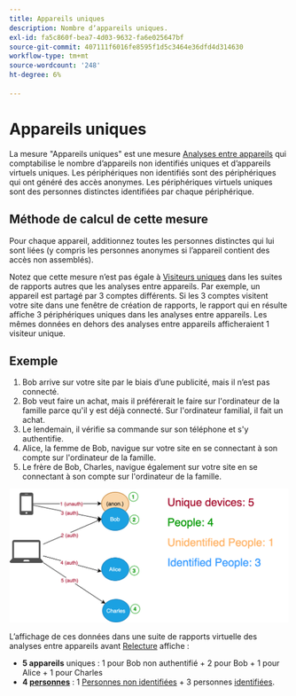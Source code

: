 ```yaml
---
title: Appareils uniques
description: Nombre dʼappareils uniques.
exl-id: fa5c860f-bea7-4d03-9632-fa6e025647bf
source-git-commit: 407111f6016fe8595f1d5c3464e36dfd4d314630
workflow-type: tm+mt
source-wordcount: '248'
ht-degree: 6%

---
```


# Appareils uniques

La mesure &quot;Appareils uniques&quot; est une mesure [Analyses entre appareils](../cda/overview.md) qui comptabilise le nombre d’appareils non identifiés uniques et d’appareils virtuels uniques. Les périphériques non identifiés sont des périphériques qui ont généré des accès anonymes. Les périphériques virtuels uniques sont des personnes distinctes identifiées par chaque périphérique.

## Méthode de calcul de cette mesure

Pour chaque appareil, additionnez toutes les personnes distinctes qui lui sont liées (y compris les personnes anonymes si l’appareil contient des accès non assemblés).

Notez que cette mesure n’est pas égale à [Visiteurs uniques](unique-visitors.md) dans les suites de rapports autres que les analyses entre appareils. Par exemple, un appareil est partagé par 3 comptes différents. Si les 3 comptes visitent votre site dans une fenêtre de création de rapports, le rapport qui en résulte affiche 3 périphériques uniques dans les analyses entre appareils. Les mêmes données en dehors des analyses entre appareils afficheraient 1 visiteur unique.

## Exemple

1. Bob arrive sur votre site par le biais d’une publicité, mais il n’est pas connecté.
1. Bob veut faire un achat, mais il préférerait le faire sur l&#39;ordinateur de la famille parce qu&#39;il y est déjà connecté. Sur l&#39;ordinateur familial, il fait un achat.
1. Le lendemain, il vérifie sa commande sur son téléphone et s&#39;y authentifie.
1. Alice, la femme de Bob, navigue sur votre site en se connectant à son compte sur l&#39;ordinateur de la famille.
1. Le frère de Bob, Charles, navigue également sur votre site en se connectant à son compte sur l&#39;ordinateur de la famille.

![Nombre d’appareils uniques](/help/components/metrics/assets/Unique_Devices_Count.png)

L’affichage de ces données dans une suite de rapports virtuelle des analyses entre appareils avant [Relecture](/help/components/cda/replay.md) affiche :

* **5 appareils** uniques : 1 pour Bob non authentifié + 2 pour Bob + 1 pour Alice + 1 pour Charles
* **4  [personnes](people.md)** : 1  [Personnes non identifiées](unidentified-people.md)  + 3 personnes  [identifiées](identified-people.md).

